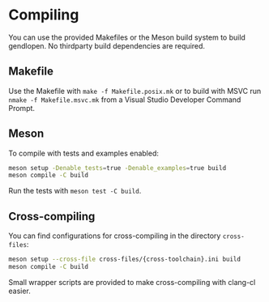 # Compiling

You can use the provided Makefiles or the Meson build system to build gendlopen.
No thirdparty build dependencies are required.

Makefile
--------

Use the Makefile with `make -f Makefile.posix.mk` or to build with MSVC
run `nmake -f Makefile.msvc.mk` from a Visual Studio Developer Command Prompt.

Meson
-----

To compile with tests and examples enabled:
``` sh
meson setup -Denable_tests=true -Denable_examples=true build
meson compile -C build
```

Run the tests with `meson test -C build`.

Cross-compiling
---------------

You can find configurations for cross-compiling in the directory `cross-files`:
``` sh
meson setup --cross-file cross-files/{cross-toolchain}.ini build
meson compile -C build
```

Small wrapper scripts are provided to make cross-compiling with clang-cl easier.
